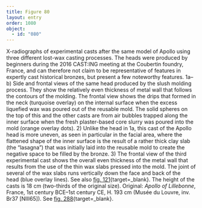 ```yaml
---
title: Figure 80
layout: entry
order: 1080
object:
  - id: "080"
---
```


X-radiographs of experimental casts after the same model of Apollo using three different lost-wax casting processes. The heads were produced by beginners during the 2016 CAST:ING meeting at the Coubertin foundry, France, and can therefore not claim to be representative of features in expertly cast historical bronzes, but present a few noteworthy features. 1a–b) Side and frontal views of the same head produced by the slush molding process. They show the relatively even thickness of metal wall that follows the contours of the molding. The frontal view shows the drips that formed in the neck (turquoise overlay) on the internal surface when the excess liquefied wax was poured out of the reusable mold. The solid spheres on the top of this and the other casts are from air bubbles trapped along the inner surface when the fresh plaster-based core slurry was poured into the mold (orange overlay dots). 2) Unlike the head in 1a, this cast of the Apollo head is more uneven, as seen in particular in the facial area, where the flattened shape of the inner surface is the result of a rather thick clay slab (the “lasagna”) that was initially laid into the reusable mold to create the negative space to be filled by the bronze. 3) The frontal view of the third experimental cast shows the overall even thickness of the metal wall that results from the use of the thin wax slabs pressed into the mold. The joint of several of the wax slabs runs vertically down the face and back of the head (blue overlay lines). See also [fig. 121](/visual-atlas/#fig-121){target=_blank}. The height of the casts is 18 cm (two-thirds of the original size). Original: *Apollo of Lillebonne*, France, 1st century BCE–1st century CE, H. 193 cm (Musée du Louvre, inv. Br37 [NIII65]). See [fig. 288](/visual-atlas/#fig-288){target=_blank}.

